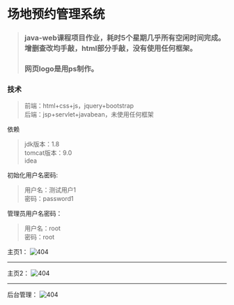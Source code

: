 # 场地预约管理系统

>### java-web课程项目作业，耗时5个星期几乎所有空闲时间完成。增删查改均手敲，html部分手敲，没有使用任何框架。  
>### 网页logo是用ps制作。

### 技术
>前端：html+css+js，jquery+bootstrap  
>后端：jsp+servlet+javabean，未使用任何框架

依赖
>jdk版本：1.8  
>tomcat版本：9.0   
>idea


初始化用户名密码:

> 用户名：测试用户1  
> 密码：password1

管理员用户名密码：
>用户名：root  
>密码：root


主页1：
![404](https://i.loli.net/2018/12/28/5c260dc433a7c.png)

***

主页2：
![404](https://i.loli.net/2019/01/09/5c3608770e3a0.png)

***

后台管理：
![404](https://i.loli.net/2019/01/09/5c3608ff31297.png)
